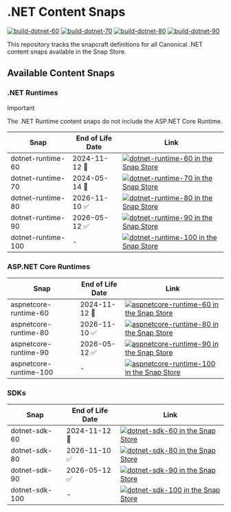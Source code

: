 # .NET Content Snaps

[![build-dotnet-60](https://github.com/canonical/dotnet-content-snaps/actions/workflows/dotnet-60.yaml/badge.svg)](https://github.com/canonical/dotnet-content-snaps/actions/workflows/dotnet-60.yaml) [![build-dotnet-70](https://github.com/canonical/dotnet-content-snaps/actions/workflows/dotnet-70.yaml/badge.svg)](https://github.com/canonical/dotnet-content-snaps/actions/workflows/dotnet-70.yaml) [![build-dotnet-80](https://github.com/canonical/dotnet-content-snaps/actions/workflows/dotnet-80.yaml/badge.svg)](https://github.com/canonical/dotnet-content-snaps/actions/workflows/dotnet-80.yaml) [![build-dotnet-90](https://github.com/canonical/dotnet-content-snaps/actions/workflows/dotnet-90.yaml/badge.svg)](https://github.com/canonical/dotnet-content-snaps/actions/workflows/dotnet-90.yaml)

This repository tracks the snapcraft definitions for all Canonical .NET content snaps available in the Snap Store.

## Available Content Snaps

### .NET Runtimes

> [!IMPORTANT]
> The .NET Runtime content snaps do not include the ASP.NET Core Runtime.

|        Snap       | End of Life Date |                                    Link                                  |
| ----------------- | ---------------- | ------------------------------------------------------------------------ |
| dotnet-runtime-60 | 2024-11-12 :red_circle: | [![dotnet-runtime-60 in the Snap Store](https://snapcraft.io/dotnet-runtime-60/badge.svg)](https://snapcraft.io/dotnet-runtime-60) |
| dotnet-runtime-70 | 2024-05-14 :red_circle: | [![dotnet-runtime-70 in the Snap Store](https://snapcraft.io/dotnet-runtime-70/badge.svg)](https://snapcraft.io/dotnet-runtime-70) |
| dotnet-runtime-80 | 2026-11-10 :white_check_mark: | [![dotnet-runtime-80 in the Snap Store](https://snapcraft.io/dotnet-runtime-80/badge.svg)](https://snapcraft.io/dotnet-runtime-80) |
| dotnet-runtime-90 | 2026-05-12 :white_check_mark: | [![dotnet-runtime-90 in the Snap Store](https://snapcraft.io/dotnet-runtime-90/badge.svg)](https://snapcraft.io/dotnet-runtime-90) |
| dotnet-runtime-100 | - | [![dotnet-runtime-100 in the Snap Store](https://snapcraft.io/dotnet-runtime-100/badge.svg)](https://snapcraft.io/dotnet-runtime-100) |

### ASP.NET Core Runtimes

|        Snap       | End of Life Date |                                    Link                                  |
| ----------------- | ---------------- | ------------------------------------------------------------------------ |
| aspnetcore-runtime-60 | 2024-11-12 :red_circle: | [![aspnetcore-runtime-60 in the Snap Store](https://snapcraft.io/aspnetcore-runtime-60/badge.svg)](https://snapcraft.io/aspnetcore-runtime-60) |
| aspnetcore-runtime-80 | 2026-11-10 :white_check_mark: | [![aspnetcore-runtime-80 in the Snap Store](https://snapcraft.io/aspnetcore-runtime-80/badge.svg)](https://snapcraft.io/aspnetcore-runtime-80) |
| aspnetcore-runtime-90 | 2026-05-12 :white_check_mark: | [![aspnetcore-runtime-90 in the Snap Store](https://snapcraft.io/aspnetcore-runtime-90/badge.svg)](https://snapcraft.io/aspnetcore-runtime-90) |
| aspnetcore-runtime-100 | - | [![aspnetcore-runtime-100 in the Snap Store](https://snapcraft.io/aspnetcore-runtime-100/badge.svg)](https://snapcraft.io/aspnetcore-runtime-100) |

### SDKs

|        Snap       | End of Life Date |                                Link                              |
| ----------------- | ---------------- | ---------------------------------------------------------------- |
| dotnet-sdk-60     | 2024-11-12 :red_circle: | [![dotnet-sdk-60 in the Snap Store](https://snapcraft.io/dotnet-sdk-60/badge.svg)](https://snapcraft.io/dotnet-sdk-60) |
| dotnet-sdk-80     | 2026-11-10 :white_check_mark: | [![dotnet-sdk-80 in the Snap Store](https://snapcraft.io/dotnet-sdk-80/badge.svg)](https://snapcraft.io/dotnet-sdk-80) |
| dotnet-sdk-90     | 2026-05-12 :white_check_mark: | [![dotnet-sdk-90 in the Snap Store](https://snapcraft.io/dotnet-sdk-90/badge.svg)](https://snapcraft.io/dotnet-sdk-90) |
| dotnet-sdk-100     | - | [![dotnet-sdk-100 in the Snap Store](https://snapcraft.io/dotnet-sdk-100/badge.svg)](https://snapcraft.io/dotnet-sdk-100) |
